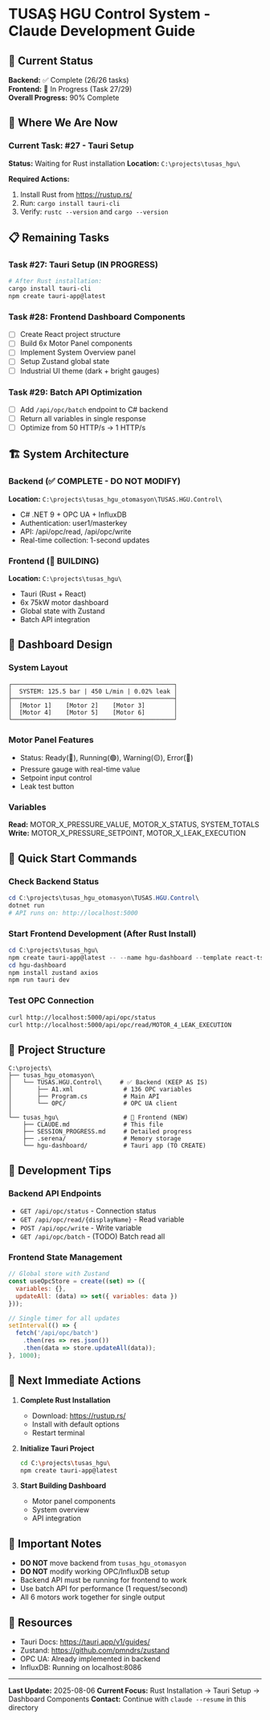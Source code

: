 # TUSAŞ HGU Control System - Claude Development Guide

## 🎯 Current Status
**Backend:** ✅ Complete (26/26 tasks)  
**Frontend:** 🔄 In Progress (Task 27/29)  
**Overall Progress:** 90% Complete

## 📍 Where We Are Now

### Current Task: #27 - Tauri Setup
**Status:** Waiting for Rust installation
**Location:** `C:\projects\tusas_hgu\`

**Required Actions:**
1. Install Rust from https://rustup.rs/
2. Run: `cargo install tauri-cli`
3. Verify: `rustc --version` and `cargo --version`

## 📋 Remaining Tasks

### Task #27: Tauri Setup (IN PROGRESS)
```bash
# After Rust installation:
cargo install tauri-cli
npm create tauri-app@latest
```

### Task #28: Frontend Dashboard Components
- [ ] Create React project structure
- [ ] Build 6x Motor Panel components
- [ ] Implement System Overview panel
- [ ] Setup Zustand global state
- [ ] Industrial UI theme (dark + bright gauges)

### Task #29: Batch API Optimization
- [ ] Add `/api/opc/batch` endpoint to C# backend
- [ ] Return all variables in single response
- [ ] Optimize from 50 HTTP/s → 1 HTTP/s

## 🏗️ System Architecture

### Backend (✅ COMPLETE - DO NOT MODIFY)
**Location:** `C:\projects\tusas_hgu_otomasyon\TUSAS.HGU.Control\`
- C# .NET 9 + OPC UA + InfluxDB
- Authentication: user1/masterkey
- API: /api/opc/read, /api/opc/write
- Real-time collection: 1-second updates

### Frontend (🔄 BUILDING)
**Location:** `C:\projects\tusas_hgu\`
- Tauri (Rust + React)
- 6x 75kW motor dashboard
- Global state with Zustand
- Batch API integration

## 🎨 Dashboard Design

### System Layout
```
┌─────────────────────────────────────────────┐
│  SYSTEM: 125.5 bar | 450 L/min | 0.02% leak │
├─────────────────────────────────────────────┤
│  [Motor 1]    [Motor 2]    [Motor 3]        │
│  [Motor 4]    [Motor 5]    [Motor 6]        │
└─────────────────────────────────────────────┘
```

### Motor Panel Features
- Status: Ready(🔵), Running(🟢), Warning(🟡), Error(🔴)
- Pressure gauge with real-time value
- Setpoint input control
- Leak test button

### Variables
**Read:** MOTOR_X_PRESSURE_VALUE, MOTOR_X_STATUS, SYSTEM_TOTALS
**Write:** MOTOR_X_PRESSURE_SETPOINT, MOTOR_X_LEAK_EXECUTION

## 🚀 Quick Start Commands

### Check Backend Status
```powershell
cd C:\projects\tusas_hgu_otomasyon\TUSAS.HGU.Control\
dotnet run
# API runs on: http://localhost:5000
```

### Start Frontend Development (After Rust Install)
```powershell
cd C:\projects\tusas_hgu\
npm create tauri-app@latest -- --name hgu-dashboard --template react-ts
cd hgu-dashboard
npm install zustand axios
npm run tauri dev
```

### Test OPC Connection
```bash
curl http://localhost:5000/api/opc/status
curl http://localhost:5000/api/opc/read/MOTOR_4_LEAK_EXECUTION
```

## 📁 Project Structure

```
C:\projects\
├── tusas_hgu_otomasyon\
│   └── TUSAS.HGU.Control\     # ✅ Backend (KEEP AS IS)
│       ├── A1.xml              # 136 OPC variables
│       ├── Program.cs          # Main API
│       └── OPC/                # OPC UA client
│
└── tusas_hgu\                  # 🔄 Frontend (NEW)
    ├── CLAUDE.md               # This file
    ├── SESSION_PROGRESS.md     # Detailed progress
    ├── .serena/                # Memory storage
    └── hgu-dashboard/          # Tauri app (TO CREATE)

```

## 🔧 Development Tips

### Backend API Endpoints
- `GET /api/opc/status` - Connection status
- `GET /api/opc/read/{displayName}` - Read variable
- `POST /api/opc/write` - Write variable
- `GET /api/opc/batch` - (TODO) Batch read all

### Frontend State Management
```javascript
// Global store with Zustand
const useOpcStore = create((set) => ({
  variables: {},
  updateAll: (data) => set({ variables: data })
}));

// Single timer for all updates
setInterval(() => {
  fetch('/api/opc/batch')
    .then(res => res.json())
    .then(data => store.updateAll(data));
}, 1000);
```

## 🎯 Next Immediate Actions

1. **Complete Rust Installation**
   - Download: https://rustup.rs/
   - Install with default options
   - Restart terminal

2. **Initialize Tauri Project**
   ```bash
   cd C:\projects\tusas_hgu\
   npm create tauri-app@latest
   ```

3. **Start Building Dashboard**
   - Motor panel components
   - System overview
   - API integration

## 📝 Important Notes

- **DO NOT** move backend from `tusas_hgu_otomasyon`
- **DO NOT** modify working OPC/InfluxDB setup
- Backend API must be running for frontend to work
- Use batch API for performance (1 request/second)
- All 6 motors work together for single output

## 🔗 Resources

- Tauri Docs: https://tauri.app/v1/guides/
- Zustand: https://github.com/pmndrs/zustand
- OPC UA: Already implemented in backend
- InfluxDB: Running on localhost:8086

---
**Last Update:** 2025-08-06
**Current Focus:** Rust Installation → Tauri Setup → Dashboard Components
**Contact:** Continue with `claude --resume` in this directory